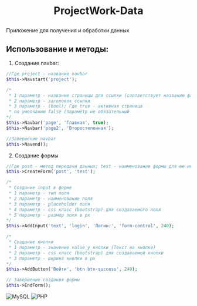 # <p align="center">ProjectWork-Data</p>
Приложение для получения и обработки данных

## Использование и методы:

1. Создание navbar:

```php
//Где project - название navbar
$this->Navstart('project');

/*
 * 1 параметр - название страницы для ссылки (соответствует названию файла в каталоге "page"
 * 2 параметр - заголовок ссылки
 * 3 параметр - (bool); Где true - активная страница
 * по умолчанию false (параметр не обязательный
*/
$this->Navbar('page', 'Главная', true);
$this->Navbar('page2', 'Второстепенная');

//Завершение navbar
$this->Navend();
```

2. Создание формы

```php
//Где post - метод передачи данных; test - наименование формы для ее инициализации
$this->CreateForm('post', 'test');

/*
 * Создание input в форме
 * 1 параметр - тип поля
 * 2 параметр - наименование поля
 * 3 параметр - placeholder поля
 * 4 параметр - css класс (bootstrap) для создаваемого поля
 * 5 параметр - размер поля в px
*/
$this->AddInput('text', 'login', 'Логин:', 'form-control', 240);

/*
 * Создание кнопки
 * 1 параметр - значение value у кнопки (Текст на кнопке)
 * 2 параметр - css класс (bootstrap) для создаваемой кнопки
 * 3 параметр - ширина кнопки в px
*/
$this->AddButton('Войти', 'btn btn-success', 240);

// Завершение создания формы
$this->EndForm();
```


![MySQL](https://img.shields.io/badge/mysql-%2300f.svg?style=for-the-badge&logo=mysql&logoColor=white) ![PHP](https://img.shields.io/badge/php-%23777BB4.svg?style=for-the-badge&logo=php&logoColor=white)

